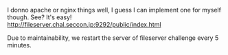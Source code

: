 I donno apache or nginx things well, I guess I can implement one for myself though. See? It's easy! http://fileserver.chal.seccon.jp:9292/public/index.html

Due to maintainability, we restart the server of fileserver challenge every 5 minutes.